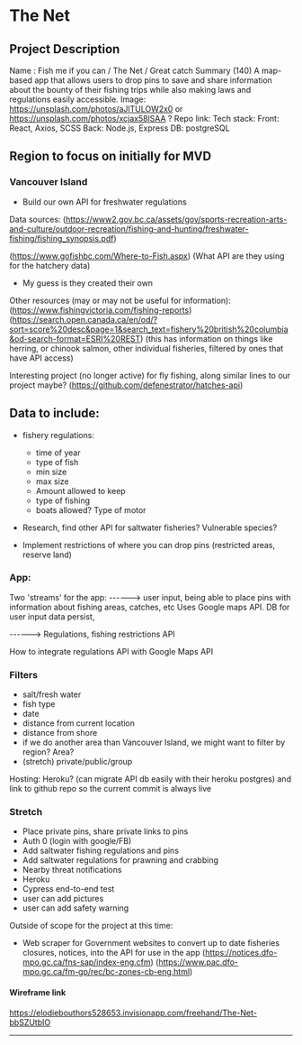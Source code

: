 # The Net

## Project Description

Name : Fish me if you can / The Net / Great catch 
Summary (140)
	A map-based app that allows users to drop pins to save and share information about the bounty of their fishing trips while also making laws and regulations easily accessible.
Image: https://unsplash.com/photos/aJlTULOW2x0 or https://unsplash.com/photos/xcjax58lSAA ?
Repo link:
Tech stack: Front: React, Axios, SCSS Back: Node.js, Express DB: postgreSQL

## Region to focus on initially for MVD

### Vancouver Island

- Build our own API for freshwater regulations

Data sources:
(https://www2.gov.bc.ca/assets/gov/sports-recreation-arts-and-culture/outdoor-recreation/fishing-and-hunting/freshwater-fishing/fishing_synopsis.pdf)

(https://www.gofishbc.com/Where-to-Fish.aspx) (What API are they using for the hatchery data)
- My guess is they created their own

Other resources (may or may not be useful for information):
(https://www.fishingvictoria.com/fishing-reports)
(https://search.open.canada.ca/en/od/?sort=score%20desc&page=1&search_text=fishery%20british%20columbia&od-search-format=ESRI%20REST) (this has information on things like herring, or chinook salmon, other individual fisheries, filtered by ones that have API access)

Interesting project (no longer active) for fly fishing, along similar lines to our project maybe?
(https://github.com/defenestrator/hatches-api)

## Data to include:

- fishery regulations:
	- time of year
	- type of fish
	- min size
	- max size
	- Amount allowed to keep
	- type of fishing
	- boats allowed? Type of motor

- Research, find other API for saltwater fisheries? Vulnerable species? 
- Implement restrictions of where you can drop pins (restricted areas, reserve land)

### App:

Two 'streams' for the app:
------> user input, being able to place pins with information about fishing areas, catches, etc 
        Uses Google maps API. DB for user input data persist, 

------> Regulations, fishing restrictions API

How to integrate regulations API with Google Maps API

### Filters

- salt/fresh water
- fish type
- date
- distance from current location
- distance from shore
- if we do another area than Vancouver Island, we might want to filter by region? Area?
- (stretch) private/public/group

Hosting: Heroku? (can migrate API db easily with their heroku postgres) and link to github repo so the current commit is always live

### Stretch

- Place private pins, share private links to pins
- Auth 0 (login with google/FB)
- Add saltwater fishing regulations and pins
- Add saltwater regulations for prawning and crabbing 
- Nearby threat notifications
- Heroku
- Cypress end-to-end test
- user can add pictures
- user can add safety warning

Outside of scope for the project at this time:

- Web scraper for  Government websites to convert up to date fisheries closures, notices, into the API for use in the app
(https://notices.dfo-mpo.gc.ca/fns-sap/index-eng.cfm)
(https://www.pac.dfo-mpo.gc.ca/fm-gp/rec/bc-zones-cb-eng.html)

#### Wireframe link

https://elodiebouthors528653.invisionapp.com/freehand/The-Net-bbSZUtbIO


***

